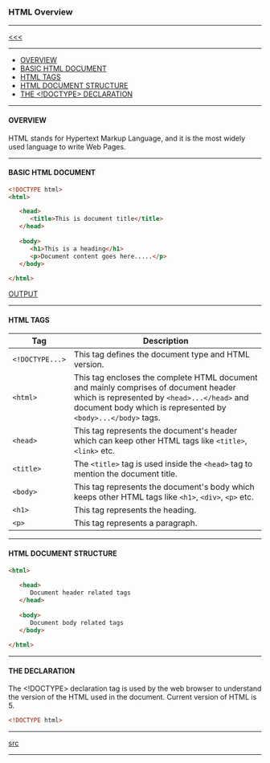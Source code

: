 
### HTML Overview

---

[<<<](https://github.com/ttltrk/WEB/blob/master/BHM/BHM.MD)

---

* <a href="#1">OVERVIEW</a>
* <a href="#2">BASIC HTML DOCUMENT</a>
* <a href="#3">HTML TAGS</a>
* <a href="#4">HTML DOCUMENT STRUCTURE</a>
* <a href="#5">THE <!DOCTYPE> DECLARATION</a>

---

<h4 id="1">OVERVIEW</h4>

HTML stands for Hypertext Markup Language, and it is the most widely used language to write Web Pages.

---

<h4 id="2">BASIC HTML DOCUMENT</h4>

```html
<!DOCTYPE html>
<html>

   <head>
      <title>This is document title</title>
   </head>
	
   <body>
      <h1>This is a heading</h1>
      <p>Document content goes here.....</p>
   </body>
	
</html>
```

[OUTPUT](http://htmlpreview.github.io/?https://github.com/ttltrk/WEB/blob/master/BHM/02/01.HTML)

---

<h4 id="3">HTML TAGS</h4>

|Tag|Description|
|---|----|
|```<!DOCTYPE...>```|This tag defines the document type and HTML version.|
|```<html>```|This tag encloses the complete HTML document and mainly comprises of document header which is represented by ```<head>...</head>``` and document body which is represented by ```<body>...</body>``` tags.|
|```<head>```|This tag represents the document's header which can keep other HTML tags like ```<title>```, ```<link>``` etc.|
|```<title>```|The ```<title>``` tag is used inside the ```<head>``` tag to mention the document title.|
|```<body>```|This tag represents the document's body which keeps other HTML tags like ```<h1>```, ```<div>```, ```<p>``` etc.|
|```<h1>```|This tag represents the heading.|
|```<p>```|This tag represents a paragraph.|

---

<h4 id="4">HTML DOCUMENT STRUCTURE</h4>

```html
<html>
   
   <head>
      Document header related tags
   </head>
   
   <body>
      Document body related tags
   </body>
   
</html>
```

---

<h4 id="5">THE <!DOCTYPE> DECLARATION</h4>

The <!DOCTYPE> declaration tag is used by the web browser to understand the version of the HTML used in the document. Current version of 
HTML is 5.

```html
<!DOCTYPE html>
```

---

[src](https://www.tutorialspoint.com/html/html_overview.htm)

---
